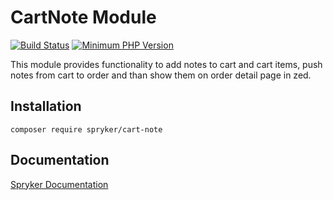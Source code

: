 # CartNote Module
[![Build Status](https://travis-ci.org/spryker/cart-note.svg)](https://travis-ci.org/spryker/cart-note)
[![Minimum PHP Version](https://img.shields.io/badge/php-%3E%3D%207.3-8892BF.svg)](https://php.net/)

This module provides functionality to add notes to cart and cart items, push notes from cart to order and than show them on order detail page in zed.

## Installation

```
composer require spryker/cart-note
```

## Documentation

[Spryker Documentation](https://academy.spryker.com/developing_with_spryker/module_guide/modules.html)
